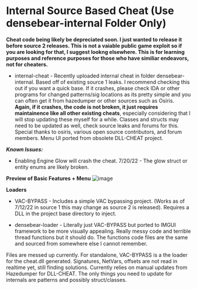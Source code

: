 # Internal Source Based Cheat (Use densebear-internal Folder Only)
**Cheat code being likely be depreciated soon. I just wanted to release it before source 2 releases. This is not a vaiable public game exploit so if you are looking for that, I suggest lookng elsewhere. This is for learning purposes and reference purposes for those who have similiar endeavors, not for cheaters.**


- internal-cheat - Recently uploaded internal cheat in folder densebear-internal. Based off of existing source 1 leaks. I recommend checking this out if you want a quick base. If it crashes, please check IDA or other programs for changed patterns/sig locations as its pretty simple and you can often get it from hazedumper or other sources such as Osiris. **Again, if it crashes, the code is not broken, it just requires maintainence like all other existing cheats**, especially considering that I will stop updating these myself for a while. Classes and structs may need to be updated as well, check source leaks and forums for this. Special thanks to osiris, various open source contributors, and forum members. Menu UI ported from obsolete DLL-CHEAT project.

***Known Issues:***
- Enabling Engine Glow will crash the cheat. 7/20/22 - The glow struct or entity enums are likely broken.

**Preview of Basic Features + Menu**
![image](https://user-images.githubusercontent.com/74503398/179643417-30212bdf-5d13-43ea-be46-804e27e945ba.png)


**Loaders**
- VAC-BYPASS - Includes a simple VAC bypassing project. (Works as of 7/12/22 in source 1 this may change as source 2 is released). Requires a DLL in the project base directory to inject.

- densebear-loader - Literally just VAC-BYPASS but ported to IMGUI framework to be more visually appealing. Really messy code and terrible thread functions but it should do. The functions code files are the same and sourced from somewhere else I cannot remember.


Files are messed up currently. For standalone, VAC-BYPASS is a the loader for the cheat.dll generated. Signatures, NetVars, offsets are not read in realtime yet, still finding solutions. Currently relies on manual updates from Hazedumper for DLL-CHEAT. The only things you need to update for internals are patterns and possibly struct/classes.
